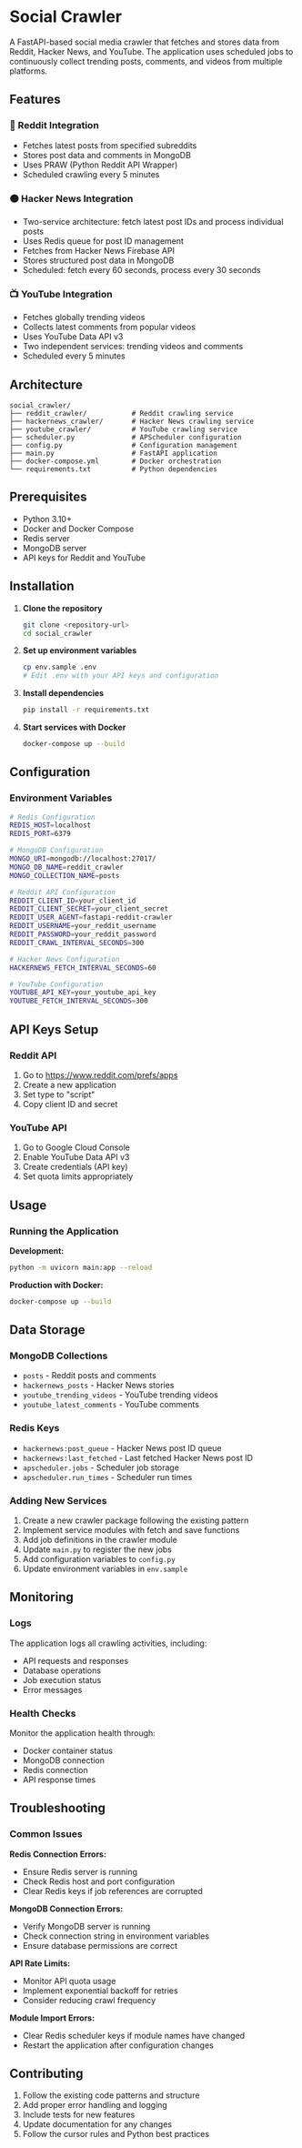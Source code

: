 # Social Crawler

A FastAPI-based social media crawler that fetches and stores data from Reddit, Hacker News, and YouTube. The application uses scheduled jobs to continuously collect trending posts, comments, and videos from multiple platforms.

## Features

### 🔴 Reddit Integration
- Fetches latest posts from specified subreddits
- Stores post data and comments in MongoDB
- Uses PRAW (Python Reddit API Wrapper)
- Scheduled crawling every 5 minutes

### 🟠 Hacker News Integration
- Two-service architecture: fetch latest post IDs and process individual posts
- Uses Redis queue for post ID management
- Fetches from Hacker News Firebase API
- Stores structured post data in MongoDB
- Scheduled: fetch every 60 seconds, process every 30 seconds

### 📺 YouTube Integration
- Fetches globally trending videos
- Collects latest comments from popular videos
- Uses YouTube Data API v3
- Two independent services: trending videos and comments
- Scheduled every 5 minutes

## Architecture

```
social_crawler/
├── reddit_crawler/           # Reddit crawling service
├── hackernews_crawler/       # Hacker News crawling service
├── youtube_crawler/          # YouTube crawling service
├── scheduler.py              # APScheduler configuration
├── config.py                 # Configuration management
├── main.py                   # FastAPI application
├── docker-compose.yml        # Docker orchestration
└── requirements.txt          # Python dependencies
```

## Prerequisites

- Python 3.10+
- Docker and Docker Compose
- Redis server
- MongoDB server
- API keys for Reddit and YouTube

## Installation

1. **Clone the repository**
   ```bash
   git clone <repository-url>
   cd social_crawler
   ```

2. **Set up environment variables**
   ```bash
   cp env.sample .env
   # Edit .env with your API keys and configuration
   ```

3. **Install dependencies**
   ```bash
   pip install -r requirements.txt
   ```

4. **Start services with Docker**
   ```bash
   docker-compose up --build
   ```

## Configuration

### Environment Variables

```bash
# Redis Configuration
REDIS_HOST=localhost
REDIS_PORT=6379

# MongoDB Configuration
MONGO_URI=mongodb://localhost:27017/
MONGO_DB_NAME=reddit_crawler
MONGO_COLLECTION_NAME=posts

# Reddit API Configuration
REDDIT_CLIENT_ID=your_client_id
REDDIT_CLIENT_SECRET=your_client_secret
REDDIT_USER_AGENT=fastapi-reddit-crawler
REDDIT_USERNAME=your_reddit_username
REDDIT_PASSWORD=your_reddit_password
REDDIT_CRAWL_INTERVAL_SECONDS=300

# Hacker News Configuration
HACKERNEWS_FETCH_INTERVAL_SECONDS=60

# YouTube Configuration
YOUTUBE_API_KEY=your_youtube_api_key
YOUTUBE_FETCH_INTERVAL_SECONDS=300
```

## API Keys Setup

### Reddit API
1. Go to https://www.reddit.com/prefs/apps
2. Create a new application
3. Set type to "script"
4. Copy client ID and secret

### YouTube API
1. Go to Google Cloud Console
2. Enable YouTube Data API v3
3. Create credentials (API key)
4. Set quota limits appropriately

## Usage

### Running the Application

**Development:**
```bash
python -m uvicorn main:app --reload
```

**Production with Docker:**
```bash
docker-compose up --build
```

## Data Storage

### MongoDB Collections

- `posts` - Reddit posts and comments
- `hackernews_posts` - Hacker News stories
- `youtube_trending_videos` - YouTube trending videos
- `youtube_latest_comments` - YouTube comments

### Redis Keys

- `hackernews:post_queue` - Hacker News post ID queue
- `hackernews:last_fetched` - Last fetched Hacker News post ID
- `apscheduler.jobs` - Scheduler job storage
- `apscheduler.run_times` - Scheduler run times


### Adding New Services

1. Create a new crawler package following the existing pattern
2. Implement service modules with fetch and save functions
3. Add job definitions in the crawler module
4. Update `main.py` to register the new jobs
5. Add configuration variables to `config.py`
6. Update environment variables in `env.sample`

## Monitoring

### Logs
The application logs all crawling activities, including:
- API requests and responses
- Database operations
- Job execution status
- Error messages

### Health Checks
Monitor the application health through:
- Docker container status
- MongoDB connection
- Redis connection
- API response times

## Troubleshooting

### Common Issues

**Redis Connection Errors:**
- Ensure Redis server is running
- Check Redis host and port configuration
- Clear Redis keys if job references are corrupted

**MongoDB Connection Errors:**
- Verify MongoDB server is running
- Check connection string in environment variables
- Ensure database permissions are correct

**API Rate Limits:**
- Monitor API quota usage
- Implement exponential backoff for retries
- Consider reducing crawl frequency

**Module Import Errors:**
- Clear Redis scheduler keys if module names have changed
- Restart the application after configuration changes

## Contributing

1. Follow the existing code patterns and structure
2. Add proper error handling and logging
3. Include tests for new features
4. Update documentation for any changes
5. Follow the cursor rules and Python best practices

